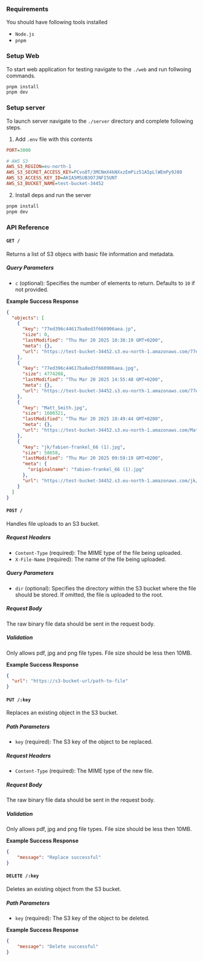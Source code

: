 ### Requirements
You should have following tools installed
- `Node.js`
- `pnpm`

### Setup Web
To start web application for testing navigate to the `./web` and run follwoing commands.

```sh
pnpm install
pnpm dev
```

### Setup server
To launch server navigate to the `./server` directory and complete following steps.

1. Add `.env` file with this contents
```ini
PORT=3000

# AWS S3
AWS_S3_REGION=eu-north-1
AWS_S3_SECRET_ACCESS_KEY=PCvo8T/3MCNmX4kNXxzEmPiz51A5pLlWEmPy9J80
AWS_S3_ACCESS_KEY_ID=AKIA5MSUB3O7JNFI5UNT
AWS_S3_BUCKET_NAME=test-bucket-34452
```

2. Install deps and run the server
```sh
pnpm install
pnpm dev 
```

### API Reference

#### `GET /`
Returns a list of S3 objecs with basic file information and metadata.

##### Query Parameters
- `c` (optional): Specifies the number of elements to return. Defaults to `10` if not provided.

**Example Success Response**
```json
{
  "objects": [
    {
      "key": "77ed396c44617ba8ed3f660906aea.jp",
      "size": 0,
      "lastModified": "Thu Mar 20 2025 10:38:19 GMT+0200",
      "meta": {},
      "url": "https://test-bucket-34452.s3.eu-north-1.amazonaws.com/77ed396c44617ba8ed3f660906aea.jp"
    },
    {
      "key": "77ed396c44617ba8ed3f660906aea.jpg",
      "size": 4774208,
      "lastModified": "Thu Mar 20 2025 14:55:48 GMT+0200",
      "meta": {},
      "url": "https://test-bucket-34452.s3.eu-north-1.amazonaws.com/77ed396c44617ba8ed3f660906aea.jpg"
    },
    {
      "key": "Matt_Smith.jpg",
      "size": 1600321,
      "lastModified": "Thu Mar 20 2025 10:49:44 GMT+0200",
      "meta": {},
      "url": "https://test-bucket-34452.s3.eu-north-1.amazonaws.com/Matt_Smith.jpg"
    },
    {
      "key": "jk/fabien-frankel_66 (1).jpg",
      "size": 58658,
      "lastModified": "Thu Mar 20 2025 09:59:19 GMT+0200",
      "meta": {
        "originalname": "fabien-frankel_66 (1).jpg"
      },
      "url": "https://test-bucket-34452.s3.eu-north-1.amazonaws.com/jk/fabien-frankel_66 (1).jpg"
    }
  ]
}
```

#### `POST /`
Handles file uploads to an S3 bucket. 


##### Request Headers
- `Content-Type` (required): The MIME type of the file being uploaded.
- `X-File-Name` (required): The name of the file being uploaded.

##### Query Parameters
- `dir` (optional): Specifies the directory within the S3 bucket where the file should be stored. If omitted, the file is uploaded to the root.

##### Request Body
The raw binary file data should be sent in the request body.

##### Validation
Only allows pdf, jpg and png file types. 
File size should be less then 10MB.

**Example Success Response**
  ```json
  {
    "url": "https://s3-bucket-url/path-to-file"
  }
  ```

#### `PUT /:key`
Replaces an existing object in the S3 bucket.

##### Path Parameters
- `key` (required): The S3 key of the object to be replaced.

##### Request Headers
- `Content-Type` (required): The MIME type of the new file.

##### Request Body
The raw binary file data should be sent in the request body.

##### Validation
Only allows pdf, jpg and png file types. 
File size should be less then 10MB.

**Example Success Response**
```json
{
    "message": "Replace successful"
}
```

#### `DELETE /:key`
Deletes an existing object from the S3 bucket.

##### Path Parameters
- `key` (required): The S3 key of the object to be deleted.

**Example Success Response**
```json
{
    "message": "Delete successful"
}
```